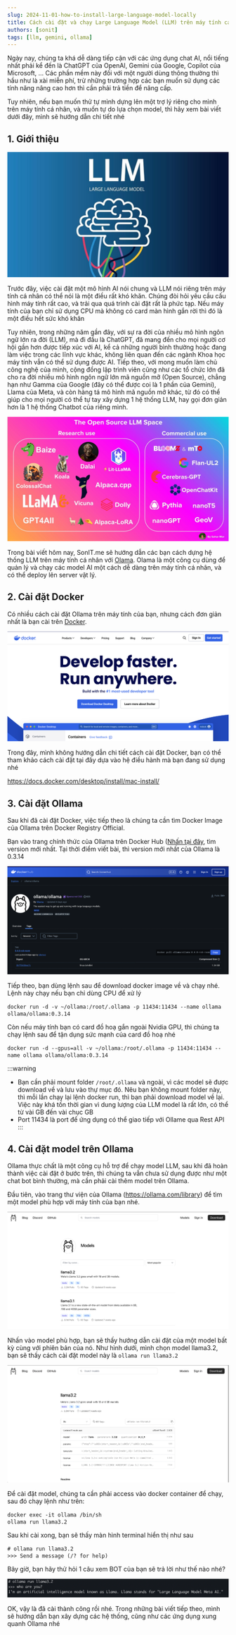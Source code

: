 ```yaml
---
slug: 2024-11-01-how-to-install-large-language-model-locally
title: Cách cài đặt và chạy Large Language Model (LLM) trên máy tính cá nhân
authors: [sonit]
tags: [llm, gemini, ollama]
---
```


Ngày nay, chúng ta khá dễ dàng tiếp cận với các ứng dụng chat AI, nổi tiếng nhất phải kể đến là ChatGPT của OpenAI, Gemini của Google, Copilot của Microsoft, ... Các phần mềm này đối với một người dùng thông thường thì hầu như là xài miễn phí, trừ những trường hợp các bạn muốn sử dụng các tính năng nâng cao hơn thì cần phải trả tiền để nâng cấp.

Tuy nhiên, nếu bạn muốn thử tự mình dựng lên một trợ lý riêng cho mình trên máy tính cá nhân, và muốn tự do lựa chọn model, thì hãy xem bài viết dưới đây, mình sẽ hướng dẫn chi tiết nhé

<!-- truncate -->

## 1. Giới thiệu

![Cách cài đặt LLM trên máy tính cá nhân](./img/llm_ollama_thumbnail_1.jpg)

Trước đây, việc cài đặt một mô hình AI nói chung và LLM nói riêng trên máy tính cá nhân có thể nói là một điều rất khó khăn. Chúng đòi hỏi yêu cầu cấu hình máy tính rất cao, và trải qua quá trình cài đặt rất là phức tạp. Nếu máy tính của bạn chỉ sử dụng CPU mà không có card màn hình gắn rời thì đó là một điều hết sức khó khăn

Tuy nhiên, trong những năm gần đây, với sự ra đời của nhiều mô hình ngôn ngữ lớn ra đời (LLM), mà đi đầu là ChatGPT, đã mang đến cho mọi người cơ hội gần hơn được tiếp xúc với AI, kể cả những người bình thường hoặc đang làm việc trong các lĩnh vực khác, không liên quan đến các ngành Khoa học máy tính vẫn có thể sử dụng được AI. Tiếp theo, với mong muốn làm chủ công nghệ của mình, cộng đồng lập trình viên cũng như các tổ chức lớn đã cho ra đời nhiều mô hình ngôn ngữ lớn mã nguồn mỡ (Open Source), chẳng hạn như Gamma của Google (đây có thể được coi là 1 phần của Gemini), Llama của Meta, và còn hàng tá mô hình mã nguồn mở khác, từ đó có thể giúp cho mọi người có thể tự tay xây dựng 1 hệ thống LLM, hay gọi đơn giản hơn là 1 hệ thống Chatbot của riêng mình.

![Cách cài đặt LLM trên máy tính cá nhân](./img/llm_ollama_thumbnail_2.jpeg)

Trong bài viết hôm nay, SonIT.me sẽ hướng dẫn các bạn cách dựng hệ thống LLM trên máy tính cá nhân với [Olama](https://ollama.com/). Olama là một công cụ dùng để quản lý và chạy các model AI một cách dễ dàng trên máy tính cá nhân, và có thể deploy lên server vật lý.

## 2. Cài đặt Docker

Có nhiều cách cài đặt Ollama trên máy tính của bạn, nhưng cách đơn giản nhất là bạn cài trên [Docker](https://www.docker.com/).

![Cách cài đặt Docker](./img/llm_ollama_thumbnail_3.png)

Trong đây, mình không hướng dẫn chi tiết cách cài đặt Docker, bạn có thể tham khảo cách cài đặt tại đây dựa vào hệ điều hành mà bạn đang sử dụng nhé

https://docs.docker.com/desktop/install/mac-install/

## 3. Cài đặt Ollama

Sau khi đã cài đặt Docker, việc tiếp theo là chúng ta cần tìm Docker Image của Ollama trên Docker Registry Official. 

Bạn vào trang chính thức của Ollama trên Docker Hub ([Nhấn tại đây](https://hub.docker.com/r/ollama/ollama/tags), tìm version mới nhất. Tại thời điểm viết bài, thì version mới nhất của Ollama là 0.3.14

![Cách cài đặt Ollama trên Docker](./img/llm_ollama_thumbnail_4.png)

Tiếp theo, bạn dùng lệnh sau để download docker image về và chạy nhé. Lệnh này chạy nếu bạn chỉ dùng CPU để xử lý

```shell
docker run -d -v ~/ollama:/root/.ollama -p 11434:11434 --name ollama ollama/ollama:0.3.14
```

Còn nếu máy tính bạn có card đồ hoạ gắn ngoài Nvidia GPU, thì chúng ta chạy lệnh sau để tận dụng sức mạnh của card đồ hoạ nhé

```shell
docker run -d --gpus=all -v ~/ollama:/root/.ollama -p 11434:11434 --name ollama ollama/ollama:0.3.14
```

:::warning
- Bạn cần phải mount folder `/root/.ollama` và ngoài, vì các model sẽ được download về và lưu vào thự mục đó. Nêu bạn không mount folder này, thì mỗi lần chạy lại lệnh docker run, thì bạn phải download model về lại. Việc này khá tốn thời gian vì dung lượng của LLM model là rất lớn, có thể từ vài GB đến vài chục GB
- Port 11434 là port để ứng dụng có thể giao tiếp với Ollame qua Rest API
:::

## 4. Cài đặt model trên Ollama

Ollama thực chất là một công cụ hỗ trợ để chạy model LLM, sau khi đã hoàn thành việc cài đặt ở bước trên, thì chúng ta vẫn chưa sử dụng được như một chat bot bình thường, mà cần phải cài thêm model trên Ollama.

Đầu tiên, vào trang thư viện của Ollama (https://ollama.com/library) để tìm một model phù hợp với máy tính của bạn nhé.

![Cách cài đặt Ollama trên Docker](./img/llm_ollama_thumbnail_5.png)

Nhấn vào model phù hợp, bạn sẽ thấy hướng dẫn cài đặt của một model bất kỳ cùng với phiên bản của nó. Như hình dưới, mình chọn model llama3.2, bạn sẽ thấy cách cài đặt model này là `ollama run llama3.2`

![Cách cài đặt Ollama trên Docker](./img/llm_ollama_thumbnail_6.png)

Để cài đặt model, chúng ta cần phải access vào docker container để chạy, sau đó chạy lệnh như trên:

```shell
docker exec -it ollama /bin/sh
ollama run llama3.2
```

Sau khi cài xong, bạn sẽ thấy màn hình terminal hiển thị như sau

```shell
# ollama run llama3.2
>>> Send a message (/? for help)
```

Bây giờ, bạn hãy thử hỏi 1 câu xem BOT của bạn sẽ trả lời như thế nào nhé?

![Cách cài đặt Ollama trên Docker](./img/llm_ollama_thumbnail_7.png)

OK, vậy là đã cài thành công rồi nhé. Trong những bài viết tiếp theo, mình sẽ hướng dẫn bạn xây dựng các hệ thống, cũng như các ứng dụng xung quanh Ollama nhé